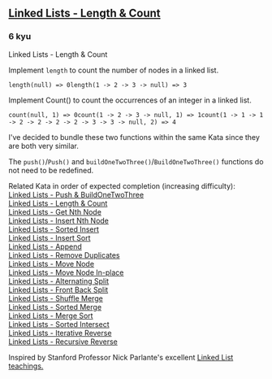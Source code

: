 <h2><a href=https://www.codewars.com/kata/55beec7dd347078289000021/train/javascript target="_blank">Linked Lists - Length & Count</a></h2><h3>6 kyu</h3><p>Linked Lists - Length &amp; Count</p><p>Implement <code>length</code> to count the number of nodes in a linked list.<br></p><pre><code class="language-javascript"><span class="cm-variable">length</span>(<span class="cm-atom">null</span>) <span class="cm-operator">=&gt;</span> <span class="cm-number">0</span><span class="cm-variable">length</span>(<span class="cm-number">1</span> <span class="cm-operator">-</span><span class="cm-operator">&gt;</span> <span class="cm-number">2</span> <span class="cm-operator">-</span><span class="cm-operator">&gt;</span> <span class="cm-number">3</span> <span class="cm-operator">-</span><span class="cm-operator">&gt;</span> <span class="cm-atom">null</span>) <span class="cm-operator">=&gt;</span> <span class="cm-number">3</span></code></pre><pre style="display: none;"><code class="language-csharp"><span class="cm-variable">Node</span>.<span class="cm-variable">Length</span>(<span class="cm-variable">nullptr</span>) <span class="cm-operator">=&gt;</span> <span class="cm-number">0</span><span class="cm-variable">Node</span>.<span class="cm-variable">Length</span>(<span class="cm-number">1</span> <span class="cm-operator">-&gt;</span> <span class="cm-number">2</span> <span class="cm-operator">-&gt;</span> <span class="cm-number">3</span> <span class="cm-operator">-&gt;</span> <span class="cm-variable">nullptr</span>) <span class="cm-operator">=&gt;</span> <span class="cm-number">3</span></code></pre><pre style="display: none;"><code class="language-cpp"><span class="cm-variable">Length</span>(<span class="cm-variable">null</span>) <span class="cm-operator">=&gt;</span> <span class="cm-number">0</span><span class="cm-variable">Length</span>(<span class="cm-number">1</span> <span class="cm-operator">-&gt;</span> <span class="cm-number">2</span> <span class="cm-operator">-&gt;</span> <span class="cm-number">3</span> <span class="cm-operator">-&gt;</span> <span class="cm-variable">null</span>) <span class="cm-operator">=&gt;</span> <span class="cm-number">3</span></code></pre><pre style="display: none;"><code class="language-cobol">      NodeListLength(<span class="cm-keyword">null</span>) <span class="cm-builtin">=</span><span class="cm-builtin">&gt;</span> <span class="cm-number">0</span>      NodeListLength(<span class="cm-number">1</span> <span class="cm-builtin">-</span><span class="cm-builtin">&gt;</span> <span class="cm-number">2</span> <span class="cm-builtin">-</span><span class="cm-builtin">&gt;</span> <span class="cm-number">3</span> <span class="cm-builtin">-</span><span class="cm-builtin">&gt;</span> <span class="cm-keyword">null</span>) <span class="cm-builtin">=</span><span class="cm-builtin">&gt;</span> <span class="cm-number">3</span></code></pre><pre style="display: none;"><code class="language-lambdacalc"><span class="cm-text">length</span> <span class="cm-text">nil</span> <span class="cm-comment"># 0</span><span class="cm-text">length</span> <span class="cm-bracket">(</span><span class="cm-number">1</span> <span class="cm-text">-&gt;</span> <span class="cm-number">2</span> <span class="cm-text">-&gt;</span> <span class="cm-number">3</span> <span class="cm-text">-&gt;</span> <span class="cm-text">nil</span><span class="cm-bracket">)</span> <span class="cm-comment"># 3</span></code></pre><p>Implement Count() to count the occurrences of an integer in a linked list.</p><pre><code class="language-javascript"><span class="cm-variable">count</span>(<span class="cm-atom">null</span>, <span class="cm-number">1</span>) <span class="cm-operator">=&gt;</span> <span class="cm-number">0</span><span class="cm-variable">count</span>(<span class="cm-number">1</span> <span class="cm-operator">-</span><span class="cm-operator">&gt;</span> <span class="cm-number">2</span> <span class="cm-operator">-</span><span class="cm-operator">&gt;</span> <span class="cm-number">3</span> <span class="cm-operator">-</span><span class="cm-operator">&gt;</span> <span class="cm-atom">null</span>, <span class="cm-number">1</span>) <span class="cm-operator">=&gt;</span> <span class="cm-number">1</span><span class="cm-variable">count</span>(<span class="cm-number">1</span> <span class="cm-operator">-</span><span class="cm-operator">&gt;</span> <span class="cm-number">1</span> <span class="cm-operator">-</span><span class="cm-operator">&gt;</span> <span class="cm-number">1</span> <span class="cm-operator">-</span><span class="cm-operator">&gt;</span> <span class="cm-number">2</span> <span class="cm-operator">-</span><span class="cm-operator">&gt;</span> <span class="cm-number">2</span> <span class="cm-operator">-</span><span class="cm-operator">&gt;</span> <span class="cm-number">2</span> <span class="cm-operator">-</span><span class="cm-operator">&gt;</span> <span class="cm-number">2</span> <span class="cm-operator">-</span><span class="cm-operator">&gt;</span> <span class="cm-number">3</span> <span class="cm-operator">-</span><span class="cm-operator">&gt;</span> <span class="cm-number">3</span> <span class="cm-operator">-</span><span class="cm-operator">&gt;</span> <span class="cm-atom">null</span>, <span class="cm-number">2</span>) <span class="cm-operator">=&gt;</span> <span class="cm-number">4</span></code></pre><pre style="display: none;"><code class="language-csharp"><span class="cm-variable">Node</span>.<span class="cm-variable">Count</span>(<span class="cm-atom">null</span>, <span class="cm-keyword">value</span> <span class="cm-operator">=&gt;</span> <span class="cm-keyword">value</span> <span class="cm-operator">==</span> <span class="cm-number">1</span>) <span class="cm-operator">=&gt;</span> <span class="cm-number">0</span><span class="cm-variable">Node</span>.<span class="cm-variable">Count</span>(<span class="cm-number">1</span> <span class="cm-operator">-&gt;</span> <span class="cm-number">3</span> <span class="cm-operator">-&gt;</span> <span class="cm-number">5</span> <span class="cm-operator">-&gt;</span> <span class="cm-number">6</span>, <span class="cm-keyword">value</span> <span class="cm-operator">=&gt;</span> <span class="cm-keyword">value</span> <span class="cm-operator">%</span> <span class="cm-number">2</span> <span class="cm-operator">!=</span> <span class="cm-number">0</span>) <span class="cm-operator">=&gt;</span> <span class="cm-number">3</span></code></pre><pre style="display: none;"><code class="language-cpp"><span class="cm-variable">Count</span>(<span class="cm-variable">null</span>, <span class="cm-number">1</span>) <span class="cm-operator">=&gt;</span> <span class="cm-number">0</span><span class="cm-variable">Count</span>(<span class="cm-number">1</span> <span class="cm-operator">-&gt;</span> <span class="cm-number">2</span> <span class="cm-operator">-&gt;</span> <span class="cm-number">3</span> <span class="cm-operator">-&gt;</span> <span class="cm-atom">nullptr</span>, <span class="cm-number">1</span>) <span class="cm-operator">=&gt;</span> <span class="cm-number">1</span><span class="cm-variable">Count</span>(<span class="cm-number">1</span> <span class="cm-operator">-&gt;</span> <span class="cm-number">1</span> <span class="cm-operator">-&gt;</span> <span class="cm-number">1</span> <span class="cm-operator">-&gt;</span> <span class="cm-number">2</span> <span class="cm-operator">-&gt;</span> <span class="cm-number">2</span> <span class="cm-operator">-&gt;</span> <span class="cm-number">2</span> <span class="cm-operator">-&gt;</span> <span class="cm-number">2</span> <span class="cm-operator">-&gt;</span> <span class="cm-number">3</span> <span class="cm-operator">-&gt;</span> <span class="cm-number">3</span> <span class="cm-operator">-&gt;</span> <span class="cm-atom">nullptr</span>, <span class="cm-number">2</span>) <span class="cm-operator">=&gt;</span> <span class="cm-number">4</span></code></pre><pre style="display: none;"><code class="language-cobol">      NodeListCount(<span class="cm-keyword">null</span>, <span class="cm-number">1</span>) <span class="cm-builtin">=</span><span class="cm-builtin">&gt;</span> <span class="cm-number">0</span>      NodeListCount(<span class="cm-number">1</span> <span class="cm-builtin">-</span><span class="cm-builtin">&gt;</span> <span class="cm-number">2</span> <span class="cm-builtin">-</span><span class="cm-builtin">&gt;</span> <span class="cm-number">2</span> <span class="cm-builtin">-</span><span class="cm-builtin">&gt;</span> <span class="cm-number">2</span> <span class="cm-builtin">-</span><span class="cm-builtin">&gt;</span> <span class="cm-number">2</span> <span class="cm-builtin">-</span><span class="cm-builtin">&gt;</span> <span class="cm-number">3</span> <span class="cm-builtin">-</span><span class="cm-builtin">&gt;</span> <span class="cm-number">3</span> <span class="cm-builtin">-</span><span class="cm-builtin">&gt;</span> <span class="cm-keyword">null</span>, <span class="cm-number">2</span>) <span class="cm-builtin">=</span><span class="cm-builtin">&gt;</span> <span class="cm-number">4</span></code></pre><pre style="display: none;"><code class="language-lambdacalc"><span class="cm-text">count</span> <span class="cm-text">nil</span> <span class="cm-number">1</span> <span class="cm-comment"># 0</span><span class="cm-text">count</span> <span class="cm-bracket">(</span><span class="cm-number">1</span> <span class="cm-text">-&gt;</span> <span class="cm-number">2</span> <span class="cm-text">-&gt;</span> <span class="cm-number">3</span> <span class="cm-text">-&gt;</span> <span class="cm-text">nil</span><span class="cm-bracket">)</span> <span class="cm-number">1</span> <span class="cm-comment"># 1</span><span class="cm-text">count</span> <span class="cm-bracket">(</span><span class="cm-number">1</span> <span class="cm-text">-&gt;</span> <span class="cm-number">1</span> <span class="cm-text">-&gt;</span> <span class="cm-number">2</span> <span class="cm-text">-&gt;</span> <span class="cm-number">1</span> <span class="cm-text">-&gt;</span> <span class="cm-number">2</span><span class="cm-bracket">)</span> <span class="cm-number">2</span> <span class="cm-comment"># 2</span></code></pre><p>I've decided to bundle these two functions within the same Kata since they are both very similar.</p><p>The <code>push()</code>/<code>Push()</code> and <code>buildOneTwoThree()</code>/<code>BuildOneTwoThree()</code> functions do not need to be redefined.</p><p>Related Kata in order of expected completion (increasing difficulty):<br> <a href="http://www.codewars.com/kata/linked-lists-push-and-buildonetwothree" data-turbolinks="false" target="_blank">Linked Lists - Push &amp; BuildOneTwoThree</a><br> <a href="http://www.codewars.com/kata/linked-lists-length-and-count" data-turbolinks="false" target="_blank">Linked Lists - Length &amp; Count</a><br> <a href="http://www.codewars.com/kata/linked-lists-get-nth-node" data-turbolinks="false" target="_blank">Linked Lists - Get Nth Node</a><br><a href="http://www.codewars.com/kata/linked-lists-insert-nth-node" data-turbolinks="false" target="_blank">Linked Lists - Insert Nth Node</a><br><a href="http://www.codewars.com/kata/linked-lists-sorted-insert" data-turbolinks="false" target="_blank">Linked Lists - Sorted Insert</a><br><a href="http://www.codewars.com/kata/linked-lists-insert-sort" data-turbolinks="false" target="_blank">Linked Lists - Insert Sort</a><br><a href="http://www.codewars.com/kata/linked-lists-append" data-turbolinks="false" target="_blank">Linked Lists - Append</a><br><a href="http://www.codewars.com/kata/linked-lists-remove-duplicates" data-turbolinks="false" target="_blank">Linked Lists - Remove Duplicates</a><br><a href="http://www.codewars.com/kata/linked-lists-move-node" data-turbolinks="false" target="_blank">Linked Lists - Move Node</a><br><a href="http://www.codewars.com/kata/linked-lists-move-node-in-place" data-turbolinks="false" target="_blank">Linked Lists - Move Node In-place</a><br><a href="http://www.codewars.com/kata/linked-lists-alternating-split" data-turbolinks="false" target="_blank">Linked Lists - Alternating Split</a><br><a href="http://www.codewars.com/kata/linked-lists-front-back-split" data-turbolinks="false" target="_blank">Linked Lists - Front Back Split</a><br><a href="http://www.codewars.com/kata/linked-lists-shuffle-merge" data-turbolinks="false" target="_blank">Linked Lists - Shuffle Merge</a><br><a href="http://www.codewars.com/kata/linked-lists-sorted-merge" data-turbolinks="false" target="_blank">Linked Lists - Sorted Merge</a><br><a href="http://www.codewars.com/kata/linked-lists-merge-sort" data-turbolinks="false" target="_blank">Linked Lists - Merge Sort</a><br><a href="http://www.codewars.com/kata/linked-lists-sorted-intersect" data-turbolinks="false" target="_blank">Linked Lists - Sorted Intersect</a><br><a href="http://www.codewars.com/kata/linked-lists-iterative-reverse" data-turbolinks="false" target="_blank">Linked Lists - Iterative Reverse</a><br><a href="http://www.codewars.com/kata/linked-lists-recursive-reverse" data-turbolinks="false" target="_blank">Linked Lists - Recursive Reverse</a><br></p><p>Inspired by Stanford Professor Nick Parlante's excellent <a href="http://cslibrary.stanford.edu/103/LinkedListBasics.pdf" data-turbolinks="false" target="_blank">Linked List teachings.</a></p>